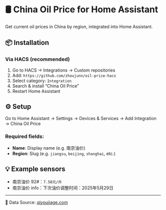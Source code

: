 # 🛢️ China Oil Price for Home Assistant

Get current oil prices in China by region, integrated into Home Assistant.

## 📦 Installation

### Via HACS (recommended)

1. Go to HACS → Integrations → Custom repositories
2. Add: `https://github.com/zhoujunn/oil-price-hacs`
3. Select category: `Integration`
4. Search & install “China Oil Price”
5. Restart Home Assistant

## ⚙️ Setup

Go to Home Assistant → Settings → Devices & Services → Add Integration → China Oil Price

### Required fields:
- **Name**: Display name (e.g. 南京油价)
- **Region**: Slug (e.g. `jiangsu`, `beijing`, `shanghai`, etc.)

## 💡 Example sensors

- 南京油价 92#：`7.58元/升`
- 南京油价 info：下次油价调整时间：2025年5月29日

---

📘 Data Source: [qiyoujiage.com](http://www.qiyoujiage.com)
